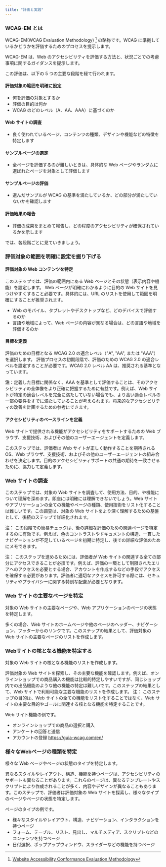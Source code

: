 ```yaml
---
title: "計画と実践"
---
```

### WCAG-EM とは
WCAG-EM(WCAG Evaluation Methodology) [^1] の略称です。WCAG に準拠しているかどうかを評価するためのプロセスを提示します。

WCAG-EM は、Web のアクセシビリティを評価する方法と、状況ごとでの考慮事項に関するガイダンスを提示します。

この評価は、以下の 5 つの主要な段階を経て行われます。

#### 評価対象の範囲を明確に設定
- 何を評価の対象とするか
- 評価の目的は何か
- WCAG のどのレベル（A、AA、AAA）に基づくのか

#### Web サイトの調査 
- 良く使われているページ、コンテンツの種類、デザインや機能などの特徴を特定します

#### サンプルページの選定 
  - 全ページを評価するのが難しいときは、具体的な Web ページやランダムに選ばれたページを対象として評価します

#### サンプルページの評価 
  - 選んだサンプルが WCAG の基準を満たしているか、どの部分が満たしていないかを確認します

#### 評価結果の報告
  - 評価の成果をまとめて報告し、どの程度のアクセシビリティが確保されているかを示します

では、各段階ごとに見ていきましょう。

### 評価対象の範囲を明確に設定を掘り下げる
#### 評価対象の Web コンテンツを特定
このステップでは、評価の範囲内にある Web ページとその状態（表示内容や機能）を設定します。
Web ページが明確にわかるように目的の Web サイトを見つけやすくすること必要です。具体的には、URL のリストを使用して範囲を明確にすることが推奨されます。
- Web のモバイル、タブレットやデスクトップなど、どのデバイスで評価するのか
- 言語や地域によって、Web ページの内容が異なる場合は、どの言語や地域を評価するのか

#### 目標を定義
評価のための目標となる WCAG 2.0 の適合レベル（"A", "AA", または "AAA"）を選択します。
評価プロセスの初期段階で、評価のための WCAG 2.0 の適合レベルを設定することが必要です。WCAG 2.0 レベル AA は、推奨される基準となっています。

**注**：定義した目標に関係なく、AAA を基準として評価することは、そのアクセシビリティの全体像をより正確に把握するために有益です。例えば、Web サイトが特定の適合レベルを完全に満たしていない場合でも、より高い適合レベルの一部の要件をすでに満たしていることが考えられます。将来的なアクセシビリティの改善を計画するための参考にできます。

#### アクセシビリティのベースラインを定義
Web サイトで提供される機能がアクセシビリティをサポートするための Web ブラウザ、支援技術、およびその他のユーザーエージェントを定義します。

このステップでは、評価者は Web サイトが正しく動作することを期待される OS、Web ブラウザ、支援技術、およびその他のユーザーエージェントの組み合わせを決定します。目的のアクセシビリティサポートの共通の期待を一致させるために、協力して定義します。

### Web サイトの調査
このステップでは、対象の Web サイトを調査して、使用方法、目的、や機能について理解を深めます。即座には明確には理解できないでしょう。Web サイトやアプリケーションの全ての機能やページの種類、使用技術をリスト化することは難しいです。この調査は、対象の Web サイトをより深く理解するための基盤として、後続のステップで詳細化されます。

注： この段階での簡易チェックは、後の詳細な評価のための関連ページを特定するのに有効です。例えば、色のコントラストやドキュメントの構造、一貫したナビゲーションが不足しているページを初期に特定し、後での詳細な評価のためにメモできます。

注： このステップを進めるためには、評価者が Web サイトの関連する全ての部分にアクセスできることが必須です。例えば、評価の一環として制限されたエリアへのアクセスを必要とする場合、アカウントを作成するなどの手段でアクセスを確保する必要があります。評価者に適切なアクセスを許可する際には、セキュリティやプライバシーに関する特別な配慮が必要となります。

### Web サイトの主要なページを特定
対象の Web サイトの主要なページや、Web アプリケーションのページの状態を特定します。

多くの場合、Web サイトのホームページや他のページのヘッダー、ナビゲーション、フッターからのリンクです。このステップの結果として、評価対象の Web サイトの主要なページのリストを作成します。

### Webサイトの核となる機能を特定する
対象の Web サイトの核となる機能のリストを作成します。

評価対象の Web サイトを探索し、その主要な機能を確認します。例えば、オンラインショップでの商品購入の機能は比較的特定しやすいですが、同じショップ内での出品機能のような他の機能の特定は難しいです。このステップの結果として、Web サイトで利用可能な主要な機能のリストを作成します。
注： このステップの目的は、Web サイトの全ての機能をリスト化することではなく、Web サイトの主要な目的やゴールに関連する核となる機能を特定することです。

Web サイト機能の例です。
- オンラインショップでの商品の選択と購入
- アンケートの回答と送信
- アカウントの登録
https://guia-wcag.com/en/

### 様々なWebページの種類を特定
様々な Web ページやページの状態のタイプを特定します。

異なるスタイルやレイアウト、構造、機能を持つページは、アクセシビリティのサポートも異なることがあります。これらのページは、異なるテンプレートやスクリプトにより作成されることが多く、内容やデザインが異なることもあります。このステップで、評価者は評価対象の Web サイトを探索し、様々なタイプのページやページの状態を特定します。

ページのタイプの例です。
- 様々なスタイルやレイアウト、構造、ナビゲーション、インタラクションを持つページ
- フォーム、テーブル、リスト、見出し、マルチメディア、スクリプトなどのコンテンツを持つページ
- 日付選択、ポップアップウィンドウ、スライダーなどの機能を持つページ

[^1]:[Website Accessibility Conformance Evaluation Methodology](https://www.w3.org/TR/WCAG-EM/)